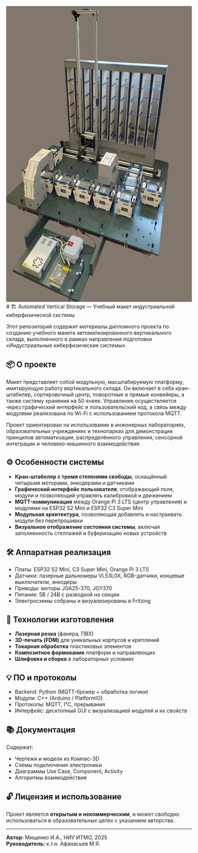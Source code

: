 <img src="https://github.com/ITMO-Vertical-Storage/.github/blob/main/profile/%D0%B3%D0%B8%D1%82%D1%85%D0%B0%D0%B1%D0%BB%D0%BE%D0%B3%D0%BE.jpg" alt="ITMO VERTICAL STORAGE" width="600" height="800">
# 🏗️ Automated Vertical Storage — Учебный макет индустриальной киберфизической системы

Этот репозиторий содержит материалы дипломного проекта по созданию учебного макета автоматизированного вертикального склада, выполненного в рамках направления подготовки «Индустриальные киберфизические системы».

## 📦 О проекте

Макет представляет собой модульную, масштабируемую платформу, имитирующую работу вертикального склада. Он включает в себя кран-штабелер, сортировочный центр, поворотные и прямые конвейеры, а также систему хранения на 50 ячеек. Управление осуществляется через графический интерфейс и пользовательский код, а связь между модулями реализована по Wi-Fi с использованием протокола MQTT.

Проект ориентирован на использование в инженерных лабораториях, образовательных учреждениях и технопарках для демонстрации принципов автоматизации, распределённого управления, сенсорной интеграции и человеко-машинного взаимодействия.

## ⚙️ Особенности системы

- **Кран-штабелер с тремя степенями свободы**, оснащённый четырьмя моторами, энкодерами и датчиками
- **Графический интерфейс пользователя**, отображающий поле, модули и позволяющий управлять калибровкой и движением
- **MQTT-коммуникация** между Orange Pi 3 LTS (центр управления) и модулями на ESP32 S2 Mini и ESP32 C3 Super Mini
- **Модульная архитектура**, позволяющая добавлять и настраивать модули без перепрошивки
- **Визуальное отображение состояния системы**, включая заполненность стеллажей и буферизацию новых устройств

## 🛠️ Аппаратная реализация

- Платы: ESP32 S2 Mini, C3 Super Mini, Orange Pi 3 LTS
- Датчики: лазерные дальномеры VL53L0X, RGB-датчики, концевые выключатели, энкодеры
- Приводы: моторы JGA25-370, JGY370
- Питание: 5В / 24В с разводкой на секции
- Электросхемы собраны и визуализированы в Fritzing

## 🧩 Технологии изготовления

- **Лазерная резка** (фанера, ПВХ)
- **3D-печать (FDM)** для уникальных корпусов и креплений
- **Токарная обработка** пластиковых элементов
- **Композитное формование** платформ и направляющих
- **Шлифовка и сборка** в лабораторных условиях

## 💡 ПО и протоколы

- Backend: Python (MQTT-брокер + обработка логики)
- Модули: C++ (Arduino / PlatformIO)
- Протоколы: MQTT, I²C, прерывания
- Интерфейс: десктопный GUI с визуализацией модулей и их свойств

## 📚 Документация

Содержит:
- Чертежи и модели из Компас-3D
- Схемы подключения электроники
- Диаграммы Use Case, Component, Activity
- Алгоритмы взаимодействия

## 🔓 Лицензия и использование

Проект является **открытым и некоммерческим**, и может свободно использоваться в образовательных целях с указанием авторства.

---

**Автор:** Мищенко И.А., НИУ ИТМО, 2025  
**Руководитель:** к.т.н. Афанасьев М.Я.

